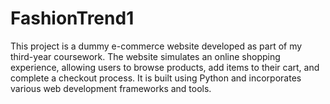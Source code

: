 # FashionTrend1
This project is a dummy e-commerce website developed as part of my third-year coursework. The website simulates an online shopping experience, allowing users to browse products, add items to their cart, and complete a checkout process. It is built using Python and incorporates various web development frameworks and tools.
